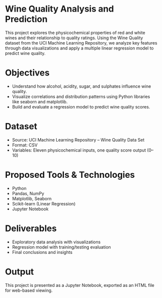 # Wine Quality Analysis and Prediction

This project explores the physicochemical properties of red and white wines and their relationship to quality ratings. Using the Wine Quality dataset from the UCI Machine Learning Repository, we analyze key features through data visualizations and apply a multiple linear regression model to predict wine quality.

# Objectives
* Understand how alcohol, acidity, sugar, and sulphates influence wine quality.
* Visualize correlations and distribution patterns using Python libraries like seaborn and matplotlib.
* Build and evaluate a regression model to predict wine quality scores.

# Dataset

* Source: UCI Machine Learning Repository – Wine Quality Data Set
* Format: CSV
* Variables: Eleven physicochemical inputs, one quality score output (0–10)

# Proposed Tools & Technologies

* Python
* Pandas, NumPy
* Matplotlib, Seaborn
* Scikit-learn (Linear Regression)
* Jupyter Notebook

# Deliverables

* Exploratory data analysis with visualizations
* Regression model with training/testing evaluation
* Final conclusions and insights

# Output
This project is presented as a Jupyter Notebook, exported as an HTML file for web-based viewing.
